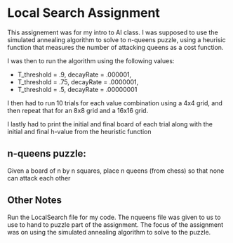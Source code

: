 # Local Search Assignment

This assignement was for my intro to AI class. I was supposed to use the simulated annealing algorithm to solve to n-queens puzzle, using a heurisic function that measures the number of attacking queens as a cost function.  

I was then to run the algorithm using the following values:
 - T_threshold = .9, decayRate = .000001,
 - T_threshold = .75, decayRate = .0000001,
 - T_threshold = .5, decayRate = .00000001
    
I then had to run 10 trials for each value combination using a 4x4 grid, and then repeat that for an 8x8 grid and a 16x16 grid.  

I lastly had to print the initial and final board of each trial along with the initial and final h-value from the heuristic function
## n-queens puzzle:
Given a board of n by n squares, place n queens (from chess) so that none can attack each other

## Other Notes
Run the LocalSearch file for my code. The nqueens file was given to us to use to hand to puzzle part of the assignment.
The focus of the assignment was on using the simulated annealing algorithm to solve to the puzzle.
